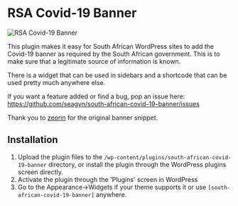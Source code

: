 # RSA Covid-19 Banner

![RSA Covid-19 Banner](https://cdn-std.droplr.net/files/acc_763897/zPvKWi)

This plugin makes it easy for South African WordPress sites to add the Covid-19 banner as required by the South African government. This is to make sure that a legitimate source of information is known.

There is a widget that can be used in sidebars and a shortcode that can be used pretty much anywhere else.

If you want a feature added or find a bug, pop an issue here: https://github.com/seagyn/south-african-covid-19-banner/issues

Thank you to [zeorin](https://twitter.com/zeorin) for the original banner snippet.

## Installation

1. Upload the plugin files to the `/wp-content/plugins/south-african-covid-19-banner` directory, or install the plugin through the WordPress plugins screen directly.
1. Activate the plugin through the 'Plugins' screen in WordPress
1. Go to the Appearance->Widgets if your theme supports it or use `[south-african-covid-19-banner]` anywhere.